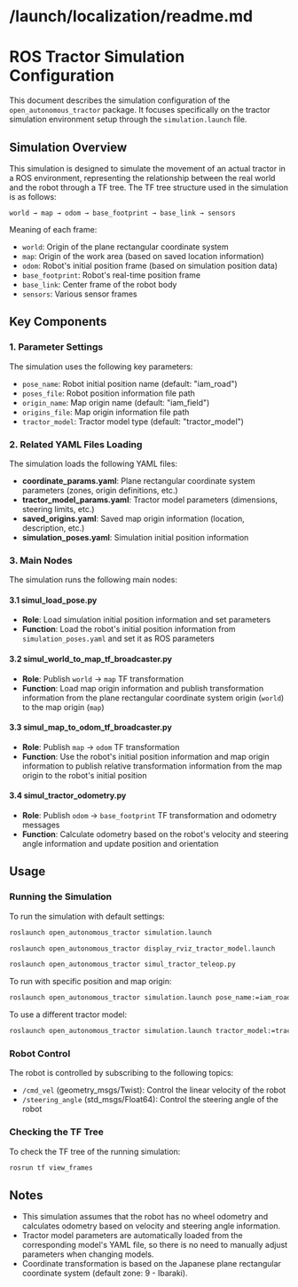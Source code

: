 # /launch/localization/readme.md
# ROS Tractor Simulation Configuration

This document describes the simulation configuration of the `open_autonomous_tractor` package. It focuses specifically on the tractor simulation environment setup through the `simulation.launch` file.

## Simulation Overview

This simulation is designed to simulate the movement of an actual tractor in a ROS environment, representing the relationship between the real world and the robot through a TF tree. The TF tree structure used in the simulation is as follows:

```
world → map → odom → base_footprint → base_link → sensors
```

Meaning of each frame:
- `world`: Origin of the plane rectangular coordinate system
- `map`: Origin of the work area (based on saved location information)
- `odom`: Robot's initial position frame (based on simulation position data)
- `base_footprint`: Robot's real-time position frame
- `base_link`: Center frame of the robot body
- `sensors`: Various sensor frames

## Key Components

### 1. Parameter Settings

The simulation uses the following key parameters:

- `pose_name`: Robot initial position name (default: "iam_road")
- `poses_file`: Robot position information file path
- `origin_name`: Map origin name (default: "iam_field")
- `origins_file`: Map origin information file path
- `tractor_model`: Tractor model type (default: "tractor_model")

### 2. Related YAML Files Loading

The simulation loads the following YAML files:

- **coordinate_params.yaml**: Plane rectangular coordinate system parameters (zones, origin definitions, etc.)
- **tractor_model_params.yaml**: Tractor model parameters (dimensions, steering limits, etc.)
- **saved_origins.yaml**: Saved map origin information (location, description, etc.)
- **simulation_poses.yaml**: Simulation initial position information

### 3. Main Nodes

The simulation runs the following main nodes:

#### 3.1 simul_load_pose.py
- **Role**: Load simulation initial position information and set parameters
- **Function**: Load the robot's initial position information from `simulation_poses.yaml` and set it as ROS parameters

#### 3.2 simul_world_to_map_tf_broadcaster.py
- **Role**: Publish `world` → `map` TF transformation
- **Function**: Load map origin information and publish transformation information from the plane rectangular coordinate system origin (`world`) to the map origin (`map`)

#### 3.3 simul_map_to_odom_tf_broadcaster.py
- **Role**: Publish `map` → `odom` TF transformation
- **Function**: Use the robot's initial position information and map origin information to publish relative transformation information from the map origin to the robot's initial position

#### 3.4 simul_tractor_odometry.py
- **Role**: Publish `odom` → `base_footprint` TF transformation and odometry messages
- **Function**: Calculate odometry based on the robot's velocity and steering angle information and update position and orientation

## Usage

### Running the Simulation

To run the simulation with default settings:

```bash
roslaunch open_autonomous_tractor simulation.launch

roslaunch open_autonomous_tractor display_rviz_tractor_model.launch

roslaunch open_autonomous_tractor simul_tractor_teleop.py
```

To run with specific position and map origin:

```bash
roslaunch open_autonomous_tractor simulation.launch pose_name:=iam_road origin_name:=iam_field
```

To use a different tractor model:

```bash
roslaunch open_autonomous_tractor simulation.launch tractor_model:=tractor_model
```

### Robot Control

The robot is controlled by subscribing to the following topics:

- `/cmd_vel` (geometry_msgs/Twist): Control the linear velocity of the robot
- `/steering_angle` (std_msgs/Float64): Control the steering angle of the robot

### Checking the TF Tree

To check the TF tree of the running simulation:

```bash
rosrun tf view_frames
```

## Notes

- This simulation assumes that the robot has no wheel odometry and calculates odometry based on velocity and steering angle information.
- Tractor model parameters are automatically loaded from the corresponding model's YAML file, so there is no need to manually adjust parameters when changing models.
- Coordinate transformation is based on the Japanese plane rectangular coordinate system (default zone: 9 - Ibaraki).